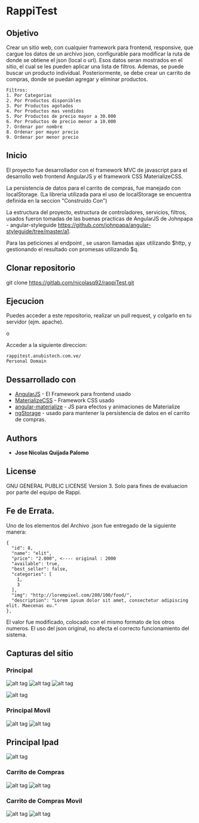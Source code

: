 # RappiTest

## Objetivo
Crear un sitio web, con cualquier framework para frontend, responsive, que cargue los datos de
un archivo json, configurable para modificar la ruta de donde se obtiene el json (local o url).
Esos datos seran mostrados en el sitio, el cual se les pueden aplicar una lista de filtros.
Ademas, se puede buscar un producto individual. Posteriormente, se debe crear un carrito de compras,
donde se puedan agregar y eliminar productos.

```
Filtros:
1. Por Categorias
2. Por Productos disponibles
3. Por Productos agotados
4. Por Productos mas vendidos
5. Por Productos de precio mayor a 30.000
6. Por Productos de precio menor a 10.000
7. Ordenar por nombre
8. Ordenar por mayor precio
9. Ordenar por menor precio
```


## Inicio

El proyecto fue desarrollador con el framework MVC de javascript para el desarrollo web frontend
AngularJS y el framework CSS MaterializeCSS.

La persistencia de datos para el carrito de compras, fue manejado con localStorage.
(La libreria utilizada para el uso de localStorage se encuentra definida en la seccion "Construido Con")

La estructura del proyecto, estructura de controladores, servicios, filtros, usados fueron tomadas de las
buenas practicas de AngularJS de Johnpapa - angular-styleguide https://github.com/johnpapa/angular-styleguide/tree/master/a1.

Para las peticiones al endpoint , se usaron llamadas ajax utilizando $http, y gestionando el resultado con promesas utilizando $q.

## Clonar repositorio
git clone https://gitlab.com/nicolasq92/rappiTest.git


## Ejecucion
Puedes acceder a este repositorio, realizar un pull request, y colgarlo en tu servidor (ejm. apache).

o

Acceder a la siguiente direccion:

```
rappitest.anubistech.com.ve/
Personal Domain
```

## Dessarrollado con

* [AngularJS](https://github.com/angular/angular.js) - El Framework para frontend usado
* [MaterializeCSS](https://github.com/Dogfalo/materialize) - Framework CSS usado
* [angular-materialize](https://github.com/krescruz/angular-materialize) - JS para efectos y animaciones de Materialize
* [ngStorage](https://github.com/gsklee/ngStorage) - usado para mantener la persistencia de datos en el carrito de compras.



## Authors

* **Jose Nicolas Quijada Palomo**

## License

GNU GENERAL PUBLIC LICENSE Version 3.
Solo para fines de evaluacion por parte del equipo de Rappi.

## Fe de Errata.

Uno de los elementos del Archivo .json fue entregado de la siguiente manera:

```
{
  "id": 8,
  "name": "elit",
  "price": "2.000", <---- original : 2000
  "available": true,
  "best_seller": false,
  "categories": [
    1,
    3
  ],
  "img": "http://lorempixel.com/200/100/food/",
  "description": "Lorem ipsum dolor sit amet, consectetur adipiscing elit. Maecenas eu."
},
```
El valor fue modificado, colocado con el mismo formato de los otros numeros. El uso del json original,
no afecta el correcto funcionamiento del sistema.

## Capturas del sitio

### Principal

![alt tag](https://dl.dropboxusercontent.com/u/27081989/rappiFrontEndColombia/1.png)
![alt tag](https://dl.dropboxusercontent.com/u/27081989/rappiFrontEndColombia/2.png)
![alt tag](https://dl.dropboxusercontent.com/u/27081989/rappiFrontEndColombia/3.png)

![alt tag](https://dl.dropboxusercontent.com/u/27081989/rappiFrontEndColombia/22.png)

### Principal Movil

![alt tag](https://dl.dropboxusercontent.com/u/27081989/rappiFrontEndColombia/17.png)
![alt tag](https://dl.dropboxusercontent.com/u/27081989/rappiFrontEndColombia/23.png)


## Principal Ipad
![alt tag](https://dl.dropboxusercontent.com/u/27081989/rappiFrontEndColombia/18ipad.png)

### Carrito de Compras

![alt tag](https://dl.dropboxusercontent.com/u/27081989/rappiFrontEndColombia/11.png)
![alt tag](https://dl.dropboxusercontent.com/u/27081989/rappiFrontEndColombia/19.png)

### Carrito de Compras Movil
![alt tag](https://dl.dropboxusercontent.com/u/27081989/rappiFrontEndColombia/16.png)
![alt tag](https://dl.dropboxusercontent.com/u/27081989/rappiFrontEndColombia/17.png)
